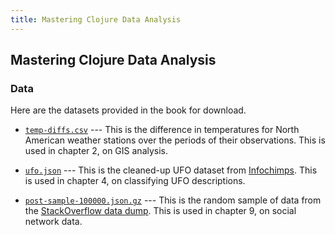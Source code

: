 ```yaml
---
title: Mastering Clojure Data Analysis
---
```


## Mastering Clojure Data Analysis

### Data

Here are the datasets provided in the book for download.

* [`temp-diffs.csv`](temp-diffs.csv) --- This is the difference in temperatures
  for North American weather stations over the periods of their observations.
  This is used in chapter 2, on GIS analysis.

* [`ufo.json`](data/ufo.json) --- This is the cleaned-up UFO dataset from
  [Infochimps](http://www.infochimps.com/datasets/60000-documented-ufo-sightings-with-text-descriptions-and-metada).
  This is used in chapter 4, on classifying UFO descriptions.

* [`post-sample-100000.json.gz`](data/post-sample-100000.json.gz) --- This is
  the random sample of data from the [StackOverflow data
  dump](http://blog.stackexchange.com/category/cc-wiki-dump/). This is used in
  chapter 9, on social network data.

